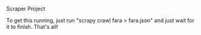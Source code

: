 Scraper Project

To get this running, just run "scrapy crawl fara > fara.json" and just wait for it to finish. That's all! 
